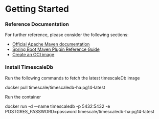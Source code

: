 # Getting Started

### Reference Documentation
For further reference, please consider the following sections:

* [Official Apache Maven documentation](https://maven.apache.org/guides/index.html)
* [Spring Boot Maven Plugin Reference Guide](https://docs.spring.io/spring-boot/docs/3.2.1/maven-plugin/reference/html/)
* [Create an OCI image](https://docs.spring.io/spring-boot/docs/3.2.1/maven-plugin/reference/html/#build-image)

### Install TimescaleDb

Run the following commands to fetch the latest timescaleDb image

docker pull timescale/timescaledb-ha:pg14-latest

Run the container

docker run -d --name timescaledb -p 5432:5432 -e POSTGRES_PASSWORD=password timescale/timescaledb-ha:pg14-latest